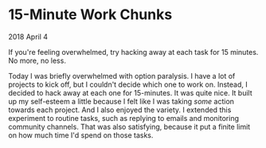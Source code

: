 # 15-Minute Work Chunks

<time datetime="2018-04-04">2018 April 4</time>

<p id="summary">
  If you're feeling overwhelmed, try hacking away at each task for 15 minutes. No more, no less.
</p>

Today I was briefly overwhelmed with option paralysis. I have a lot of
projects to kick off, but I couldn't decide which one to work
on. Instead, I decided to hack away at each one for 15-minutes. It
was quite nice. It built up my self-esteem a little because I felt like I was
taking *some* action towards each project. And I also enjoyed the variety. I
extended this experiment to routine tasks, such as replying to emails and
monitoring community channels. That was also satisfying, because it put a
finite limit on how much time I'd spend on those tasks.
